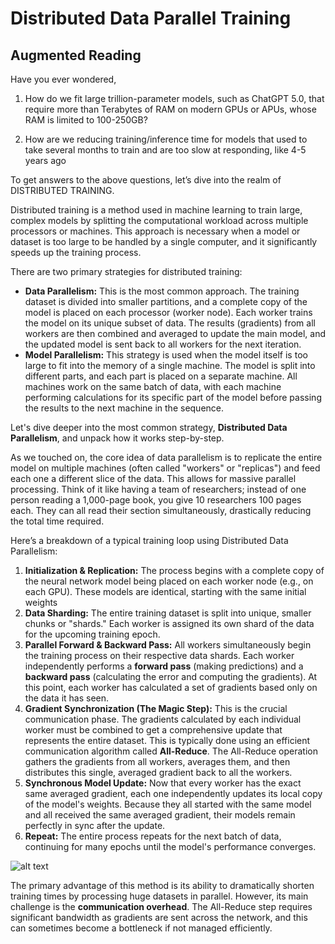 # **Distributed Data Parallel Training**

## Augmented Reading 

Have you ever wondered,

1. How do we fit large trillion-parameter models, such as ChatGPT 5.0, that require more than Terabytes of RAM on modern GPUs or APUs, whose RAM is limited to 100-250GB?  
     
2. How are we reducing training/inference time for models that used to take several months to train and are too slow at responding, like 4-5 years ago

To get answers to the above questions, let’s dive into the realm of DISTRIBUTED TRAINING. 

Distributed training is a method used in machine learning to train large, complex models by splitting the computational workload across multiple processors or machines. This approach is necessary when a model or dataset is too large to be handled by a single computer, and it significantly speeds up the training process.

There are two primary strategies for distributed training:

* **Data Parallelism:** This is the most common approach. The training dataset is divided into smaller partitions, and a complete copy of the model is placed on each processor (worker node). Each worker trains the model on its unique subset of data. The results (gradients) from all workers are then combined and averaged to update the main model, and the updated model is sent back to all workers for the next iteration.  
* **Model Parallelism:** This strategy is used when the model itself is too large to fit into the memory of a single machine. The model is split into different parts, and each part is placed on a separate machine. All machines work on the same batch of data, with each machine performing calculations for its specific part of the model before passing the results to the next machine in the sequence.

Let's dive deeper into the most common strategy, **Distributed Data Parallelism**, and unpack how it works step-by-step.

As we touched on, the core idea of data parallelism is to replicate the entire model on multiple machines (often called "workers" or "replicas") and feed each one a different slice of the data. This allows for massive parallel processing. Think of it like having a team of researchers; instead of one person reading a 1,000-page book, you give 10 researchers 100 pages each. They can all read their section simultaneously, drastically reducing the total time required.

Here’s a breakdown of a typical training loop using Distributed Data Parallelism:

1. **Initialization & Replication:** The process begins with a complete copy of the neural network model being placed on each worker node (e.g., on each GPU). These models are identical, starting with the same initial weights  
2. **Data Sharding:** The entire training dataset is split into unique, smaller chunks or "shards." Each worker is assigned its own shard of the data for the upcoming training epoch.  
3. **Parallel Forward & Backward Pass:** All workers simultaneously begin the training process on their respective data shards. Each worker independently performs a **forward pass** (making predictions) and a **backward pass** (calculating the error and computing the gradients). At this point, each worker has calculated a set of gradients based only on the data it has seen.  
4. **Gradient Synchronization (The Magic Step):** This is the crucial communication phase. The gradients calculated by each individual worker must be combined to get a comprehensive update that represents the entire dataset. This is typically done using an efficient communication algorithm called **All-Reduce**. The All-Reduce operation gathers the gradients from all workers, averages them, and then distributes this single, averaged gradient back to all the workers.  
5. **Synchronous Model Update:** Now that every worker has the exact same averaged gradient, each one independently updates its local copy of the model's weights. Because they all started with the same model and all received the same averaged gradient, their models remain perfectly in sync after the update.  
6. **Repeat:** The entire process repeats for the next batch of data, continuing for many epochs until the model's performance converges.

![alt text]((https://github.com/Shoaib-git20/shoaib.github.io/blob/main/Code_Generated_Image.png))

The primary advantage of this method is its ability to dramatically shorten training times by processing huge datasets in parallel. However, its main challenge is the **communication overhead**. The All-Reduce step requires significant bandwidth as gradients are sent across the network, and this can sometimes become a bottleneck if not managed efficiently.
